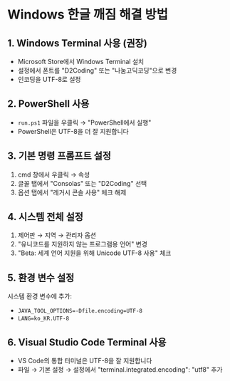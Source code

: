 # Windows 한글 깨짐 해결 방법

## 1. Windows Terminal 사용 (권장)
- Microsoft Store에서 Windows Terminal 설치
- 설정에서 폰트를 "D2Coding" 또는 "나눔고딕코딩"으로 변경
- 인코딩을 UTF-8로 설정

## 2. PowerShell 사용
- `run.ps1` 파일을 우클릭 → "PowerShell에서 실행"
- PowerShell은 UTF-8을 더 잘 지원합니다

## 3. 기본 명령 프롬프트 설정
1. cmd 창에서 우클릭 → 속성
2. 글꼴 탭에서 "Consolas" 또는 "D2Coding" 선택
3. 옵션 탭에서 "레거시 콘솔 사용" 체크 해제

## 4. 시스템 전체 설정
1. 제어판 → 지역 → 관리자 옵션
2. "유니코드를 지원하지 않는 프로그램용 언어" 변경
3. "Beta: 세계 언어 지원을 위해 Unicode UTF-8 사용" 체크

## 5. 환경 변수 설정
시스템 환경 변수에 추가:
- `JAVA_TOOL_OPTIONS=-Dfile.encoding=UTF-8`
- `LANG=ko_KR.UTF-8`

## 6. Visual Studio Code Terminal 사용
- VS Code의 통합 터미널은 UTF-8을 잘 지원합니다
- 파일 → 기본 설정 → 설정에서 "terminal.integrated.encoding": "utf8" 추가